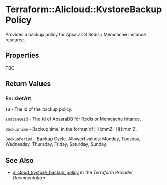 # Terraform::Alicloud::KvstoreBackupPolicy

Provides a backup policy for ApsaraDB Redis / Memcache instance resource.

## Properties

TBC

## Return Values

### Fn::GetAtt

`Id` - The id of the backup policy.

`InstanceId` - The id of ApsaraDB for Redis or Memcache intance.

`BackupTime` - Backup time, in the format of HH:mmZ- HH:mm Z.

`BackupPeriod` - Backup Cycle. Allowed values: Monday, Tuesday, Wednesday, Thursday, Friday, Saturday, Sunday.

## See Also

* [alicloud_kvstore_backup_policy](https://www.terraform.io/docs/providers/alicloud/r/kvstore_backup_policy.html) in the _Terraform Provider Documentation_